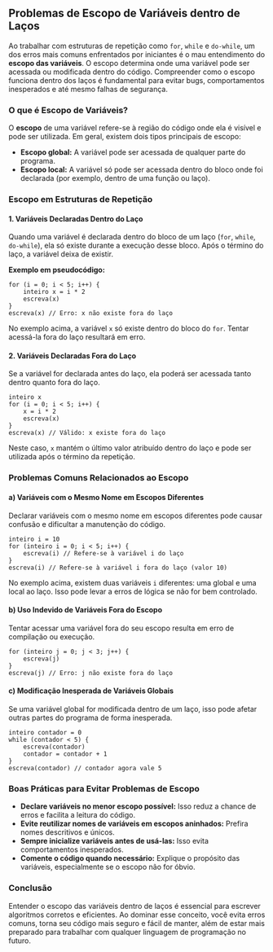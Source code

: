 
## Problemas de Escopo de Variáveis dentro de Laços

Ao trabalhar com estruturas de repetição como `for`, `while` e `do-while`, um dos erros mais comuns enfrentados por iniciantes é o mau entendimento do **escopo das variáveis**. O escopo determina onde uma variável pode ser acessada ou modificada dentro do código. Compreender como o escopo funciona dentro dos laços é fundamental para evitar bugs, comportamentos inesperados e até mesmo falhas de segurança.

### O que é Escopo de Variáveis?

O **escopo** de uma variável refere-se à região do código onde ela é visível e pode ser utilizada. Em geral, existem dois tipos principais de escopo:

- **Escopo global:** A variável pode ser acessada de qualquer parte do programa.
- **Escopo local:** A variável só pode ser acessada dentro do bloco onde foi declarada (por exemplo, dentro de uma função ou laço).

### Escopo em Estruturas de Repetição

#### 1. Variáveis Declaradas Dentro do Laço

Quando uma variável é declarada dentro do bloco de um laço (`for`, `while`, `do-while`), ela só existe durante a execução desse bloco. Após o término do laço, a variável deixa de existir.

**Exemplo em pseudocódigo:**

```pseudocode
for (i = 0; i < 5; i++) {
    inteiro x = i * 2
    escreva(x)
}
escreva(x) // Erro: x não existe fora do laço
```

No exemplo acima, a variável `x` só existe dentro do bloco do `for`. Tentar acessá-la fora do laço resultará em erro.

#### 2. Variáveis Declaradas Fora do Laço

Se a variável for declarada antes do laço, ela poderá ser acessada tanto dentro quanto fora do laço.

```pseudocode
inteiro x
for (i = 0; i < 5; i++) {
    x = i * 2
    escreva(x)
}
escreva(x) // Válido: x existe fora do laço
```

Neste caso, `x` mantém o último valor atribuído dentro do laço e pode ser utilizada após o término da repetição.

### Problemas Comuns Relacionados ao Escopo

#### a) Variáveis com o Mesmo Nome em Escopos Diferentes

Declarar variáveis com o mesmo nome em escopos diferentes pode causar confusão e dificultar a manutenção do código.

```pseudocode
inteiro i = 10
for (inteiro i = 0; i < 5; i++) {
    escreva(i) // Refere-se à variável i do laço
}
escreva(i) // Refere-se à variável i fora do laço (valor 10)
```

No exemplo acima, existem duas variáveis `i` diferentes: uma global e uma local ao laço. Isso pode levar a erros de lógica se não for bem controlado.

#### b) Uso Indevido de Variáveis Fora do Escopo

Tentar acessar uma variável fora do seu escopo resulta em erro de compilação ou execução.

```pseudocode
for (inteiro j = 0; j < 3; j++) {
    escreva(j)
}
escreva(j) // Erro: j não existe fora do laço
```

#### c) Modificação Inesperada de Variáveis Globais

Se uma variável global for modificada dentro de um laço, isso pode afetar outras partes do programa de forma inesperada.

```pseudocode
inteiro contador = 0
while (contador < 5) {
    escreva(contador)
    contador = contador + 1
}
escreva(contador) // contador agora vale 5
```

### Boas Práticas para Evitar Problemas de Escopo

- **Declare variáveis no menor escopo possível:** Isso reduz a chance de erros e facilita a leitura do código.
- **Evite reutilizar nomes de variáveis em escopos aninhados:** Prefira nomes descritivos e únicos.
- **Sempre inicialize variáveis antes de usá-las:** Isso evita comportamentos inesperados.
- **Comente o código quando necessário:** Explique o propósito das variáveis, especialmente se o escopo não for óbvio.

### Conclusão

Entender o escopo das variáveis dentro de laços é essencial para escrever algoritmos corretos e eficientes. Ao dominar esse conceito, você evita erros comuns, torna seu código mais seguro e fácil de manter, além de estar mais preparado para trabalhar com qualquer linguagem de programação no futuro.
```
